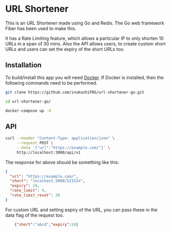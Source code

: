 # URL Shortener

This is an URL Shortener made using Go and Redis. The Go web framework Fiber has been used to make this.

It has a Rate Limiting feature, which allows a particular IP to only shorten 10 URLs in a span of 30 mins. Also the API allows users, to create custom short URLs and users can set the expiry of the short URLs too.

## Installation

To build/install this app you will need [Docker](https://docs.docker.com/get-docker/). If Docker is installed, then the following commands need to be performed.

```bash
git clone https://github.com/inukashiFNS/url-shortener-go.git
```
```bash
cd url-shortener-go/
```
```bash
docker-compose up -d
```

## API

```bash
curl --header "Content-Type: application/json" \
     --request POST \
     --data '{"url":"https://example.com/"}' \
     http://localhost:3000/api/v1
```

The response for above should be something like this:

```JSON
{
  "url": "https://example.com/",
  "short": "localhost:3000/52152e",
  "expiry": 24,
  "rate_limit": 9,
  "rate_limit_reset": 30
}
```

For custom URL and setting expiry of the URL, you can pass these in the data flag of the request too.
```JSON
    {"short":"abcd","expiry":24} 
```